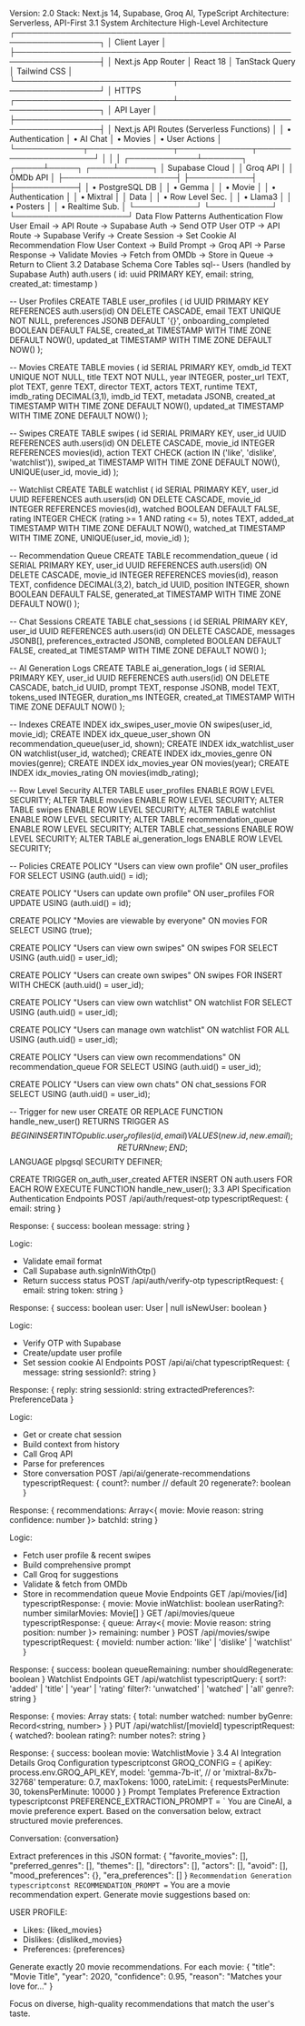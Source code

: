 Version: 2.0
Stack: Next.js 14, Supabase, Groq AI, TypeScript
Architecture: Serverless, API-First
3.1 System Architecture
High-Level Architecture
┌─────────────────────────────────────────────────────────────────┐
│                          Client Layer                           │
├─────────────────────────────────────────────────────────────────┤
│  Next.js App Router │ React 18 │ TanStack Query │ Tailwind CSS  │
└────────────────────────────┬────────────────────────────────────┘
                             │ HTTPS
┌────────────────────────────┴────────────────────────────────────┐
│                          API Layer                              │
├─────────────────────────────────────────────────────────────────┤
│              Next.js API Routes (Serverless Functions)          │
│  • Authentication  │  • AI Chat  │  • Movies  │  • User Actions │
└────────────┬───────────────┬─────────────┬─────────────────────┘
             │               │             │
┌────────────┴───────┐ ┌─────┴─────┐ ┌────┴──────┐
│   Supabase Cloud   │ │ Groq API  │ │ OMDb API  │
├────────────────────┤ ├───────────┤ ├───────────┤
│ • PostgreSQL DB    │ │ • Gemma   │ │ • Movie   │
│ • Authentication   │ │ • Mixtral │ │   Data    │
│ • Row Level Sec.   │ │ • Llama3  │ │ • Posters │
│ • Realtime Sub.    │ └───────────┘ └───────────┘
└────────────────────┘
Data Flow Patterns
Authentication Flow
User Email → API Route → Supabase Auth → Send OTP
User OTP → API Route → Supabase Verify → Create Session → Set Cookie
AI Recommendation Flow
User Context → Build Prompt → Groq API → Parse Response
→ Validate Movies → Fetch from OMDb → Store in Queue → Return to Client
3.2 Database Schema
Core Tables
sql-- Users (handled by Supabase Auth)
auth.users (
  id: uuid PRIMARY KEY,
  email: string,
  created_at: timestamp
)

-- User Profiles
CREATE TABLE user_profiles (
  id UUID PRIMARY KEY REFERENCES auth.users(id) ON DELETE CASCADE,
  email TEXT UNIQUE NOT NULL,
  preferences JSONB DEFAULT '{}',
  onboarding_completed BOOLEAN DEFAULT FALSE,
  created_at TIMESTAMP WITH TIME ZONE DEFAULT NOW(),
  updated_at TIMESTAMP WITH TIME ZONE DEFAULT NOW()
);

-- Movies
CREATE TABLE movies (
  id SERIAL PRIMARY KEY,
  omdb_id TEXT UNIQUE NOT NULL,
  title TEXT NOT NULL,
  year INTEGER,
  poster_url TEXT,
  plot TEXT,
  genre TEXT,
  director TEXT,
  actors TEXT,
  runtime TEXT,
  imdb_rating DECIMAL(3,1),
  imdb_id TEXT,
  metadata JSONB,
  created_at TIMESTAMP WITH TIME ZONE DEFAULT NOW(),
  updated_at TIMESTAMP WITH TIME ZONE DEFAULT NOW()
);

-- Swipes
CREATE TABLE swipes (
  id SERIAL PRIMARY KEY,
  user_id UUID REFERENCES auth.users(id) ON DELETE CASCADE,
  movie_id INTEGER REFERENCES movies(id),
  action TEXT CHECK (action IN ('like', 'dislike', 'watchlist')),
  swiped_at TIMESTAMP WITH TIME ZONE DEFAULT NOW(),
  UNIQUE(user_id, movie_id)
);

-- Watchlist
CREATE TABLE watchlist (
  id SERIAL PRIMARY KEY,
  user_id UUID REFERENCES auth.users(id) ON DELETE CASCADE,
  movie_id INTEGER REFERENCES movies(id),
  watched BOOLEAN DEFAULT FALSE,
  rating INTEGER CHECK (rating >= 1 AND rating <= 5),
  notes TEXT,
  added_at TIMESTAMP WITH TIME ZONE DEFAULT NOW(),
  watched_at TIMESTAMP WITH TIME ZONE,
  UNIQUE(user_id, movie_id)
);

-- Recommendation Queue
CREATE TABLE recommendation_queue (
  id SERIAL PRIMARY KEY,
  user_id UUID REFERENCES auth.users(id) ON DELETE CASCADE,
  movie_id INTEGER REFERENCES movies(id),
  reason TEXT,
  confidence DECIMAL(3,2),
  batch_id UUID,
  position INTEGER,
  shown BOOLEAN DEFAULT FALSE,
  generated_at TIMESTAMP WITH TIME ZONE DEFAULT NOW()
);

-- Chat Sessions
CREATE TABLE chat_sessions (
  id SERIAL PRIMARY KEY,
  user_id UUID REFERENCES auth.users(id) ON DELETE CASCADE,
  messages JSONB[],
  preferences_extracted JSONB,
  completed BOOLEAN DEFAULT FALSE,
  created_at TIMESTAMP WITH TIME ZONE DEFAULT NOW()
);

-- AI Generation Logs
CREATE TABLE ai_generation_logs (
  id SERIAL PRIMARY KEY,
  user_id UUID REFERENCES auth.users(id) ON DELETE CASCADE,
  batch_id UUID,
  prompt TEXT,
  response JSONB,
  model TEXT,
  tokens_used INTEGER,
  duration_ms INTEGER,
  created_at TIMESTAMP WITH TIME ZONE DEFAULT NOW()
);

-- Indexes
CREATE INDEX idx_swipes_user_movie ON swipes(user_id, movie_id);
CREATE INDEX idx_queue_user_shown ON recommendation_queue(user_id, shown);
CREATE INDEX idx_watchlist_user ON watchlist(user_id, watched);
CREATE INDEX idx_movies_genre ON movies(genre);
CREATE INDEX idx_movies_year ON movies(year);
CREATE INDEX idx_movies_rating ON movies(imdb_rating);

-- Row Level Security
ALTER TABLE user_profiles ENABLE ROW LEVEL SECURITY;
ALTER TABLE movies ENABLE ROW LEVEL SECURITY;
ALTER TABLE swipes ENABLE ROW LEVEL SECURITY;
ALTER TABLE watchlist ENABLE ROW LEVEL SECURITY;
ALTER TABLE recommendation_queue ENABLE ROW LEVEL SECURITY;
ALTER TABLE chat_sessions ENABLE ROW LEVEL SECURITY;
ALTER TABLE ai_generation_logs ENABLE ROW LEVEL SECURITY;

-- Policies
CREATE POLICY "Users can view own profile" ON user_profiles
  FOR SELECT USING (auth.uid() = id);

CREATE POLICY "Users can update own profile" ON user_profiles
  FOR UPDATE USING (auth.uid() = id);

CREATE POLICY "Movies are viewable by everyone" ON movies
  FOR SELECT USING (true);

CREATE POLICY "Users can view own swipes" ON swipes
  FOR SELECT USING (auth.uid() = user_id);

CREATE POLICY "Users can create own swipes" ON swipes
  FOR INSERT WITH CHECK (auth.uid() = user_id);

CREATE POLICY "Users can view own watchlist" ON watchlist
  FOR SELECT USING (auth.uid() = user_id);

CREATE POLICY "Users can manage own watchlist" ON watchlist
  FOR ALL USING (auth.uid() = user_id);

CREATE POLICY "Users can view own recommendations" ON recommendation_queue
  FOR SELECT USING (auth.uid() = user_id);

CREATE POLICY "Users can view own chats" ON chat_sessions
  FOR SELECT USING (auth.uid() = user_id);

-- Trigger for new user
CREATE OR REPLACE FUNCTION handle_new_user()
RETURNS TRIGGER AS $$
BEGIN
  INSERT INTO public.user_profiles (id, email)
  VALUES (new.id, new.email);
  RETURN new;
END;
$$ LANGUAGE plpgsql SECURITY DEFINER;

CREATE TRIGGER on_auth_user_created
  AFTER INSERT ON auth.users
  FOR EACH ROW EXECUTE FUNCTION handle_new_user();
3.3 API Specification
Authentication Endpoints
POST /api/auth/request-otp
typescriptRequest: {
  email: string
}

Response: {
  success: boolean
  message: string
}

Logic:
- Validate email format
- Call Supabase auth.signInWithOtp()
- Return success status
POST /api/auth/verify-otp
typescriptRequest: {
  email: string
  token: string
}

Response: {
  success: boolean
  user: User | null
  isNewUser: boolean
}

Logic:
- Verify OTP with Supabase
- Create/update user profile
- Set session cookie
AI Endpoints
POST /api/ai/chat
typescriptRequest: {
  message: string
  sessionId?: string
}

Response: {
  reply: string
  sessionId: string
  extractedPreferences?: PreferenceData
}

Logic:
- Get or create chat session
- Build context from history
- Call Groq API
- Parse for preferences
- Store conversation
POST /api/ai/generate-recommendations
typescriptRequest: {
  count?: number // default 20
  regenerate?: boolean
}

Response: {
  recommendations: Array<{
    movie: Movie
    reason: string
    confidence: number
  }>
  batchId: string
}

Logic:
- Fetch user profile & recent swipes
- Build comprehensive prompt
- Call Groq for suggestions
- Validate & fetch from OMDb
- Store in recommendation queue
Movie Endpoints
GET /api/movies/[id]
typescriptResponse: {
  movie: Movie
  inWatchlist: boolean
  userRating?: number
  similarMovies: Movie[]
}
GET /api/movies/queue
typescriptResponse: {
  queue: Array<{
    movie: Movie
    reason: string
    position: number
  }>
  remaining: number
}
POST /api/movies/swipe
typescriptRequest: {
  movieId: number
  action: 'like' | 'dislike' | 'watchlist'
}

Response: {
  success: boolean
  queueRemaining: number
  shouldRegenerate: boolean
}
Watchlist Endpoints
GET /api/watchlist
typescriptQuery: {
  sort?: 'added' | 'title' | 'year' | 'rating'
  filter?: 'unwatched' | 'watched' | 'all'
  genre?: string
}

Response: {
  movies: Array<WatchlistMovie>
  stats: {
    total: number
    watched: number
    byGenre: Record<string, number>
  }
}
PUT /api/watchlist/[movieId]
typescriptRequest: {
  watched?: boolean
  rating?: number
  notes?: string
}

Response: {
  success: boolean
  movie: WatchlistMovie
}
3.4 AI Integration Details
Groq Configuration
typescriptconst GROQ_CONFIG = {
  apiKey: process.env.GROQ_API_KEY,
  model: 'gemma-7b-it', // or 'mixtral-8x7b-32768'
  temperature: 0.7,
  maxTokens: 1000,
  rateLimit: {
    requestsPerMinute: 30,
    tokensPerMinute: 10000
  }
}
Prompt Templates
Preference Extraction
typescriptconst PREFERENCE_EXTRACTION_PROMPT = `
You are CineAI, a movie preference expert. Based on the conversation below, 
extract structured movie preferences.

Conversation:
{conversation}

Extract preferences in this JSON format:
{
  "favorite_movies": [],
  "preferred_genres": [],
  "themes": [],
  "directors": [],
  "actors": [],
  "avoid": [],
  "mood_preferences": {},
  "era_preferences": []
}
`
Recommendation Generation
typescriptconst RECOMMENDATION_PROMPT = `
You are a movie recommendation expert. Generate movie suggestions based on:

USER PROFILE:
- Likes: {liked_movies}
- Dislikes: {disliked_movies}
- Preferences: {preferences}

Generate exactly 20 movie recommendations. For each movie:
{
  "title": "Movie Title",
  "year": 2020,
  "confidence": 0.95,
  "reason": "Matches your love for..."
}

Focus on diverse, high-quality recommendations that match the user's taste.
